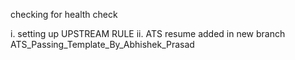 checking for <git status> health check

i. setting up UPSTREAM RULE
ii. ATS resume added in new branch ATS_Passing_Template_By_Abhishek_Prasad
